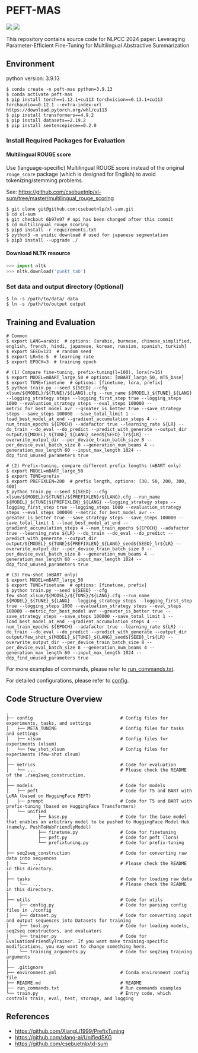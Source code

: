# PEFT-MAS

<p align="left">
    <a href="https://img.shields.io/badge/PRs-Welcome-red">
        <img src="https://img.shields.io/badge/PRs-Welcome-red">
    </a>
    <a href="https://img.shields.io/github/last-commit/HKUNLP/UnifiedSKG?color=green">
        <img src="https://img.shields.io/github/last-commit/sgallon-rin/peft-mas?color=green">
    </a>
    <br/>
</p>

This repository contains source code for NLPCC 2024 paper: 
Leveraging Parameter-Efficient Fine-Tuning for Multilingual Abstractive Summarization


## Environment

python version: 3.9.13

```shell
$ conda create -n peft-mas python=3.9.13
$ conda activate peft-mas
$ pip install torch==1.12.1+cu113 torchvision==0.13.1+cu113 torchaudio==0.12.1 --extra-index-url https://download.pytorch.org/whl/cu113
$ pip install transformers==4.9.2
$ pip install datasets==2.19.2
$ pip install sentencepiece==0.2.0
```

### Install Required Packages for Evaluation

#### Multilingual ROUGE score

Use (language-specific) Multilingual ROUGE score instead of the original 
`rouge_score` package (which is designed for English) 
to avoid tokenizing/stemming problems.

See: https://github.com/csebuetnlp/xl-sum/tree/master/multilingual_rouge_scoring

```shell
$ git clone git@github.com:csebuetnlp/xl-sum.git
$ cd xl-sum
$ git checkout 6b97e97 # api has been changed after this commit
$ cd multilingual_rouge_scoring
$ pip3 install -r requirements.txt
$ python3 -m unidic download # used for japanese segmentation
$ pip3 install --upgrade ./
```

#### Download NLTK resource

```python
>>> import nltk
>>> nltk.download('punkt_tab')
```

### Set data and output directory (Optional)

```shell
$ ln -s /path/to/data/ data
$ ln -s /path/to/output output
```

## Training and Evaluation

```shell
# Common
$ export LANG=arabic  # options: [arabic, burmese, chinese_simplified, english, french, hindi, japanese, korean, russian, spanish, turkish]
$ export SEED=123  # random seed
$ export LR=5e-5  # learning rate
$ export EPOCH=3  # training epoch

# (1) Compare fine-tuning, prefix-tuning(l=100), lora(r=16)
$ export MODEL=mBART_large_50 # options: [mBART_large_50, mT5_base]
$ export TUNE=finetune  # options: [finetune, lora, prefix]
$ python train.py --seed ${SEED} --cfg xlsum/${MODEL}/${TUNE}/${LANG}.cfg --run_name ${MODEL}_${TUNE}_${LANG} --logging_strategy steps --logging_first_step true --logging_steps 1000 --evaluation_strategy steps --eval_steps 100000 --metric_for_best_model avr --greater_is_better true --save_strategy steps --save_steps 100000 --save_total_limit 1 --load_best_model_at_end --gradient_accumulation_steps 4 --num_train_epochs ${EPOCH} --adafactor true --learning_rate ${LR} --do_train --do_eval --do_predict --predict_with_generate --output_dir output/${MODEL}_${TUNE}_${LANG}_seed${SEED}_lr${LR} --overwrite_output_dir --per_device_train_batch_size 8 --per_device_eval_batch_size 8 --generation_num_beams 4 --generation_max_length 60 --input_max_length 1024 --ddp_find_unused_parameters true

# (2) Prefix-tuning, compare different prefix lengths (mBART only)
$ export MODEL=mBART_large_50
$ export TUNE=prefix
$ export PREFIXLEN=200  # prefix length, options: [30, 50, 200, 300, 400]
$ python train.py --seed ${SEED} --cfg xlsum/${MODEL}/${TUNE}/${PREFIXLEN}/${LANG}.cfg --run_name ${MODEL}_${TUNE}${PREFIXLEN}_${LANG} --logging_strategy steps --logging_first_step true --logging_steps 1000 --evaluation_strategy steps --eval_steps 100000 --metric_for_best_model avr --greater_is_better true --save_strategy steps --save_steps 100000 --save_total_limit 1 --load_best_model_at_end --gradient_accumulation_steps 4 --num_train_epochs ${EPOCH} --adafactor true --learning_rate ${LR} --do_train --do_eval --do_predict --predict_with_generate --output_dir output/${MODEL}_${TUNE}${PREFIXLEN}_${LANG}_seed${SEED}_lr${LR} --overwrite_output_dir --per_device_train_batch_size 8 --per_device_eval_batch_size 8 --generation_num_beams 4 --generation_max_length 60 --input_max_length 1024 --ddp_find_unused_parameters true

# (3) Few-shot (mBART only)
$ export MODEL=mBART_large_50
$ export TUNE=finetune  # options: [finetune, prefix]
$ python train.py --seed ${SEED} --cfg few_shot_xlsum/${MODEL}/${TUNE}/${LANG}.cfg --run_name ${MODEL}_${TUNE}_${LANG} --logging_strategy steps --logging_first_step true --logging_steps 1000 --evaluation_strategy steps --eval_steps 100000 --metric_for_best_model avr --greater_is_better true --save_strategy steps --save_steps 100000 --save_total_limit 1 --load_best_model_at_end --gradient_accumulation_steps 4 --num_train_epochs ${EPOCH} --adafactor true --learning_rate ${LR} --do_train --do_eval --do_predict --predict_with_generate --output_dir output/few_shot_${MODEL}_${TUNE}_${LANG}_seed${SEED}_lr${LR} --overwrite_output_dir --per_device_train_batch_size 8 --per_device_eval_batch_size 8 --generation_num_beams 4 --generation_max_length 60 --input_max_length 1024 --ddp_find_unused_parameters true
```

For more examples of commands, please refer to [run_commands.txt](./run_commands.txt).

For detailed configurations, please refer to [config](./config).


## Code Structure Overview
    .
    ├── config                                 # Config files for experiments, tasks, and settings
    │   ├── META_TUNING                        # Config files for tasks and settings
    │   ├── xlsum                              # Config files for experiments (xlsum)
    │   └── few_shot_xlsum                     # Config files for experiments (few-shot xlsum)
    │
    ├── metrics                                # Code for evaluation
    │   └── ...                                # Please check the README of the ./seq2seq_construction.
    │
    ├── models                                 # Code for models
    │   ├── peft                               # Code for T5 and BART with LoRA (based on HuggingFace PEFT)
    │   ├── prompt                             # Code for T5 and BART with prefix-tuning (based on HuggingFace Transformers)
    │   └── unified
    │           ├── base.py                    # Code for the base model that enables an arbitrary model to be pushed to HuggingFace Model Hub (namely, PushToHubFriendlyModel)
    │           ├── finetune.py                # Code for finetuning
    │           ├── peft.py                    # Code for peft (lora)
    │           └── prefixtuning.py            # Code for prefix-tuning
    │
    ├── seq2seq_construction                   # Code for converting raw data into sequences
    │    └──  ...                              # Please check the README in this directory.
    │
    ├── tasks                                  # Code for loading raw data
    │    └──  ...                              # Please check the README in this directory.
    │
    ├── utils                                  # Code for utils
    │    ├── config.py                         # Code for parsing config files in ./config
    │    ├── dataset.py                        # Code for converting input and output sequences into Datasets for training
    │    ├── tool.py                           # Code for loading models, seq2seq constructors, and evaluators
    │    ├── trainer.py                        # Code for EvaluationFriendlyTrainer. If you want make training-specific modifications, you may want to change something here.
    │    └── training_arguments.py             # Code for seq2seq training arguments
    │
    ├── .gitignore
    ├── environment.yml                        # Conda environment config file
    ├── README.md                              # README
    ├── run_commands.txt                       # Run commands examples
    └── train.py                               # Entry code, which controls train, eval, test, storage, and logging


## References

- https://github.com/XiangLi1999/PrefixTuning
- https://github.com/xlang-ai/UnifiedSKG
- https://github.com/csebuetnlp/xl-sum


[//]: # (## Citation)

[//]: # (If you find our work helpful, please cite as:)

[//]: # (```)
[//]: # (TODO)
[//]: # (```)
